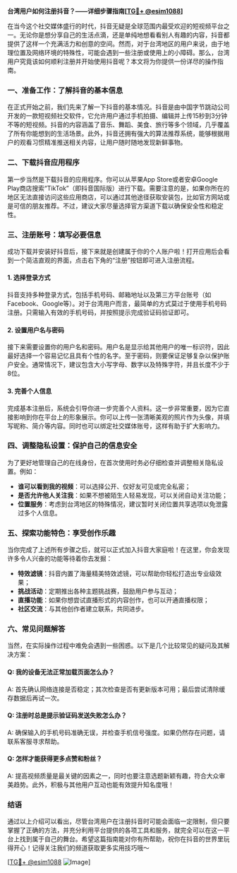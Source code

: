 **台湾用户如何注册抖音？——详细步骤指南[[TG💪+ @esim1088](https://t.me/s/esim1088)]**

在当今这个社交媒体盛行的时代，抖音无疑是全球范围内最受欢迎的短视频平台之一。无论你是想分享自己的生活点滴，还是单纯地想看看别人有趣的内容，抖音都提供了这样一个充满活力和创意的空间。然而，对于台湾地区的用户来说，由于地理位置及网络环境的特殊性，可能会遇到一些注册或使用上的小障碍。那么，台湾用户究竟该如何顺利注册并开始使用抖音呢？本文将为你提供一份详尽的操作指南。

### 一、准备工作：了解抖音的基本信息

在正式开始之前，我们先来了解一下抖音的基本情况。抖音是由中国字节跳动公司开发的一款短视频社交软件，它允许用户通过手机拍摄、编辑并上传15秒到3分钟不等的短视频。抖音的内容涵盖了音乐、舞蹈、美食、旅行等多个领域，几乎覆盖了所有你能想到的生活场景。此外，抖音还拥有强大的算法推荐系统，能够根据用户的观看习惯精准推送相关内容，让用户随时随地发现新鲜事物。

### 二、下载抖音应用程序

第一步当然是下载抖音的应用程序。你可以从苹果App Store或者安卓Google Play商店搜索“TikTok”（即抖音国际版）进行下载。需要注意的是，如果你所在的地区无法直接访问这些应用商店，可以通过其他途径获取安装包，比如官方网站或是可信的朋友推荐。不过，建议大家尽量选择官方渠道下载以确保安全性和稳定性。

### 三、注册账号：填写必要信息

成功下载并安装好抖音后，接下来就是创建属于你的个人账户啦！打开应用后会看到一个简洁直观的界面，点击右下角的“注册”按钮即可进入注册流程。

#### 1. 选择登录方式
抖音支持多种登录方式，包括手机号码、邮箱地址以及第三方平台账号（如Facebook、Google等）。对于台湾用户而言，最简单的方式莫过于使用手机号码注册。只需输入有效的手机号码，并按照提示完成验证码验证即可。

#### 2. 设置用户名与密码
接下来需要设置你的用户名和密码。用户名是显示给其他用户的唯一标识符，因此最好选择一个容易记忆且具有个性的名字。至于密码，则要保证足够复杂以保护账户安全。通常情况下，建议包含大小写字母、数字以及特殊字符，并且长度不少于8位。

#### 3. 完善个人信息
完成基本注册后，系统会引导你进一步完善个人资料。这一步非常重要，因为它直接影响到你在平台上的形象展示。你可以上传一张清晰美观的照片作为头像，并填写昵称、简介等内容。同时也可以绑定社交媒体账号，这样有助于扩大影响力。

### 四、调整隐私设置：保护自己的信息安全

为了更好地管理自己的在线身份，在首次使用时务必仔细检查并调整相关隐私设置。例如：

- **谁可以看到我的视频**：可以选择公开、仅好友可见或完全私密；
- **是否允许他人关注我**：如果不想被陌生人轻易发现，可以关闭自动关注功能；
- **位置服务**：考虑到台湾地区的特殊情况，建议暂时关闭位置共享选项以免泄露过多个人信息。

### 五、探索功能特色：享受创作乐趣

当你完成了上述所有步骤之后，就可以正式加入抖音大家庭啦！在这里，你会发现许多令人兴奋的功能等待着你去发掘：

- **特效滤镜**：抖音内置了海量精美特效滤镜，可以帮助你轻松打造出专业级效果；
- **挑战活动**：定期推出各种主题挑战赛，鼓励用户参与互动；
- **直播功能**：如果你想尝试直播形式的内容创作，也可以开通直播权限；
- **社区交流**：与其他创作者建立联系，共同进步。

### 六、常见问题解答

当然，在实际操作过程中难免会遇到一些困惑。以下是几个比较常见的疑问及其解决方案：

#### Q: 我的设备无法正常加载页面怎么办？
A: 首先确认网络连接是否稳定；其次检查是否有更新版本可用；最后尝试清除缓存数据后再试一次。

#### Q: 注册时总是提示验证码发送失败怎么办？
A: 确保输入的手机号码准确无误，并检查手机信号强度。如果仍然存在问题，请联系客服寻求帮助。

#### Q: 怎样才能获得更多点赞和粉丝？
A: 提高视频质量是最关键的因素之一，同时也要注意选题新颖有趣，符合大众审美趋势。此外，积极与其他用户互动也能有效提升知名度哦！

### 结语

通过以上介绍可以看出，尽管台湾用户在注册抖音时可能会面临一定限制，但只要掌握了正确的方法，并充分利用平台提供的各项工具和服务，就完全可以在这一平台上找到属于自己的舞台。希望这篇指南能对你有所帮助，祝你在抖音的世界里玩得开心！记得关注我们的频道获取更多实用技巧哦～

[[TG💪+ @esim1088](https://t.me/s/esim1088) ![Image](https://i.postimg.cc/4NQfJmqS/Snipaste-2025-05-13-00-14-12.png)]
